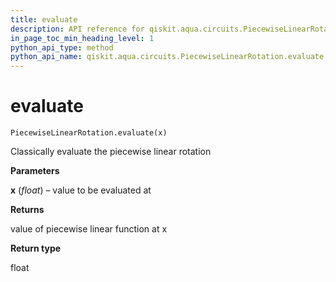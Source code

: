 ```yaml
---
title: evaluate
description: API reference for qiskit.aqua.circuits.PiecewiseLinearRotation.evaluate
in_page_toc_min_heading_level: 1
python_api_type: method
python_api_name: qiskit.aqua.circuits.PiecewiseLinearRotation.evaluate
---
```


# evaluate

<span id="qiskit.aqua.circuits.PiecewiseLinearRotation.evaluate" />

`PiecewiseLinearRotation.evaluate(x)`

Classically evaluate the piecewise linear rotation

**Parameters**

**x** (*float*) – value to be evaluated at

**Returns**

value of piecewise linear function at x

**Return type**

float

